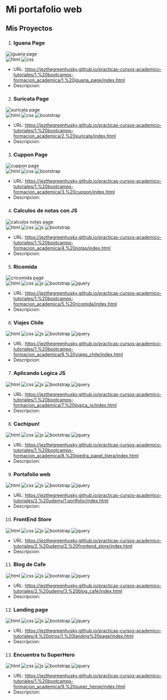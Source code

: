 # Mi portafolio web

## Mis Proyectos
1. ### Iguana Page
<img src="https://jezthegreenhusky.github.io/practicas-cursos-academico-tutoriales/1.%20bootcamps-formacion_academica/1.%20iguana_page/assets/img/paginaCompleta.webp" alt="iguana page">

<div>
    <!-- Tecnologias usadas -->
    <img src="https://img.shields.io/badge/HTML5-E34F26?style=for-the-badge&logo=html5&logoColor=white" alt="html">
    <img src="https://img.shields.io/badge/CSS3-1572B6?style=for-the-badge&logo=css3&logoColor=white" alt="css">
</div>

- URL: https://jezthegreenhusky.github.io/practicas-cursos-academico-tutoriales/1.%20bootcamps-formacion_academica/1.%20iguana_page/index.html
- Descripcion: 



2. ### Suricata Page
<img src="https://jezthegreenhusky.github.io/practicas-cursos-academico-tutoriales/1.%20bootcamps-formacion_academica/2.%20suricata/assets/img/paginaCompleta.webp" alt="suricata page">

<div>
    <!-- Tecnologias usadas -->
    <img src="https://img.shields.io/badge/HTML5-E34F26?style=for-the-badge&logo=html5&logoColor=white" alt="html">
    <img src="https://img.shields.io/badge/CSS3-1572B6?style=for-the-badge&logo=css3&logoColor=white" alt="css">
    <img src="https://img.shields.io/badge/Bootstrap-563D7C?style=for-the-badge&logo=bootstrap&logoColor=white" alt="bootstrap">
</div>

- URL: https://jezthegreenhusky.github.io/practicas-cursos-academico-tutoriales/1.%20bootcamps-formacion_academica/2.%20suricata/index.html
- Descripcion:


3. ### Cuppon Page
<img src="https://jezthegreenhusky.github.io/practicas-cursos-academico-tutoriales/1.%20bootcamps-formacion_academica/3.%20cuppon/assets/img/paginaCompleta.webp" alt="cuppon page">

<div>
    <!-- Tecnologias usadas -->
    <img src="https://img.shields.io/badge/HTML5-E34F26?style=for-the-badge&logo=html5&logoColor=white" alt="html">
    <img src="https://img.shields.io/badge/CSS3-1572B6?style=for-the-badge&logo=css3&logoColor=white" alt="css">
    <img src="https://img.shields.io/badge/Bootstrap-563D7C?style=for-the-badge&logo=bootstrap&logoColor=white" alt="bootstrap">
</div>

- URL: https://jezthegreenhusky.github.io/practicas-cursos-academico-tutoriales/1.%20bootcamps-formacion_academica/3.%20cuppon/index.html
- Descripcion:


4. ### Calculos de notas con JS
<img src="https://jezthegreenhusky.github.io/practicas-cursos-academico-tutoriales/1.%20bootcamps-formacion_academica/4.%20notas/assets/img/paginaCompleta.webp" alt="calculos notas page">

<div>
    <!-- Tecnologias usadas -->
    <img src="https://img.shields.io/badge/HTML5-E34F26?style=for-the-badge&logo=html5&logoColor=white" alt="html">
    <img src="https://img.shields.io/badge/CSS3-1572B6?style=for-the-badge&logo=css3&logoColor=white" alt="css">
    <img src="https://img.shields.io/badge/JavaScript-323330?style=for-the-badge&logo=javascript&logoColor=F7DF1E" alt="js">
    <img src="https://img.shields.io/badge/Bootstrap-563D7C?style=for-the-badge&logo=bootstrap&logoColor=white" alt="bootstrap">
</div>

- URL: https://jezthegreenhusky.github.io/practicas-cursos-academico-tutoriales/1.%20bootcamps-formacion_academica/4.%20notas/index.html
- Descripcion:


5. ### Ricomida
<img src="https://jezthegreenhusky.github.io/practicas-cursos-academico-tutoriales/1.%20bootcamps-formacion_academica/4.%20notas/assets/img/paginaCompleta.webp" alt="cricomida page">

<div>
    <!-- Tecnologias usadas -->
    <img src="https://img.shields.io/badge/HTML5-E34F26?style=for-the-badge&logo=html5&logoColor=white" alt="html">
    <img src="https://img.shields.io/badge/CSS3-1572B6?style=for-the-badge&logo=css3&logoColor=white" alt="css">
    <img src="https://img.shields.io/badge/JavaScript-323330?style=for-the-badge&logo=javascript&logoColor=F7DF1E" alt="js">
    <img src="https://img.shields.io/badge/Bootstrap-563D7C?style=for-the-badge&logo=bootstrap&logoColor=white" alt="bootstrap">
    <img src="https://img.shields.io/badge/jQuery-0769AD?style=for-the-badge&logo=jquery&logoColor=white" alt="jquery">
</div>

- URL: https://jezthegreenhusky.github.io/practicas-cursos-academico-tutoriales/1.%20bootcamps-formacion_academica/5.%20ricomida/index.html
- Descripcion:


6. ### Viajes Chile
<div>
    <!-- Tecnologias usadas -->
    <img src="https://img.shields.io/badge/HTML5-E34F26?style=for-the-badge&logo=html5&logoColor=white" alt="html">
    <img src="https://img.shields.io/badge/CSS3-1572B6?style=for-the-badge&logo=css3&logoColor=white" alt="css">
    <img src="https://img.shields.io/badge/JavaScript-323330?style=for-the-badge&logo=javascript&logoColor=F7DF1E" alt="js">
    <img src="https://img.shields.io/badge/Bootstrap-563D7C?style=for-the-badge&logo=bootstrap&logoColor=white" alt="bootstrap">
    <img src="https://img.shields.io/badge/jQuery-0769AD?style=for-the-badge&logo=jquery&logoColor=white" alt="jquery">
</div>

- URL: https://jezthegreenhusky.github.io/practicas-cursos-academico-tutoriales/1.%20bootcamps-formacion_academica/6.%20viajes_chile/index.html
- Descripcion:


7. ### Aplicando Logica JS
<div>
    <!-- Tecnologias usadas -->
    <img src="https://img.shields.io/badge/HTML5-E34F26?style=for-the-badge&logo=html5&logoColor=white" alt="html">
    <img src="https://img.shields.io/badge/CSS3-1572B6?style=for-the-badge&logo=css3&logoColor=white" alt="css">
    <img src="https://img.shields.io/badge/JavaScript-323330?style=for-the-badge&logo=javascript&logoColor=F7DF1E" alt="js">
    <img src="https://img.shields.io/badge/Bootstrap-563D7C?style=for-the-badge&logo=bootstrap&logoColor=white" alt="bootstrap">
    <img src="https://img.shields.io/badge/jQuery-0769AD?style=for-the-badge&logo=jquery&logoColor=white" alt="jquery">
</div>

- URL: https://jezthegreenhusky.github.io/practicas-cursos-academico-tutoriales/1.%20bootcamps-formacion_academica/7.%20logica_js/index.html
- Descripcion:


8. ### Cachipun!
<div>
    <!-- Tecnologias usadas -->
    <img src="https://img.shields.io/badge/HTML5-E34F26?style=for-the-badge&logo=html5&logoColor=white" alt="html">
    <img src="https://img.shields.io/badge/CSS3-1572B6?style=for-the-badge&logo=css3&logoColor=white" alt="css">
    <img src="https://img.shields.io/badge/JavaScript-323330?style=for-the-badge&logo=javascript&logoColor=F7DF1E" alt="js">
    <img src="https://img.shields.io/badge/Bootstrap-563D7C?style=for-the-badge&logo=bootstrap&logoColor=white" alt="bootstrap">
    <img src="https://img.shields.io/badge/jQuery-0769AD?style=for-the-badge&logo=jquery&logoColor=white" alt="jquery">
</div>

- URL: https://jezthegreenhusky.github.io/practicas-cursos-academico-tutoriales/1.%20bootcamps-formacion_academica/8.%20piedra_papel_tijera/index.html
- Descripcion:


9. ### Portafolio web
<div>
    <!-- Tecnologias usadas -->
    <img src="https://img.shields.io/badge/HTML5-E34F26?style=for-the-badge&logo=html5&logoColor=white" alt="html">
    <img src="https://img.shields.io/badge/CSS3-1572B6?style=for-the-badge&logo=css3&logoColor=white" alt="css">
    <img src="https://img.shields.io/badge/JavaScript-323330?style=for-the-badge&logo=javascript&logoColor=F7DF1E" alt="js">
    <img src="https://img.shields.io/badge/Bootstrap-563D7C?style=for-the-badge&logo=bootstrap&logoColor=white" alt="bootstrap">
    <img src="https://img.shields.io/badge/jQuery-0769AD?style=for-the-badge&logo=jquery&logoColor=white" alt="jquery">
</div>

- URL: https://jezthegreenhusky.github.io/practicas-cursos-academico-tutoriales/2.%20udemy/1.portfolio/index.html
- Descripcion:


10. ### FrontEnd Store
<div>
    <!-- Tecnologias usadas -->
    <img src="https://img.shields.io/badge/HTML5-E34F26?style=for-the-badge&logo=html5&logoColor=white" alt="html">
    <img src="https://img.shields.io/badge/CSS3-1572B6?style=for-the-badge&logo=css3&logoColor=white" alt="css">
    <img src="https://img.shields.io/badge/JavaScript-323330?style=for-the-badge&logo=javascript&logoColor=F7DF1E" alt="js">
    <img src="https://img.shields.io/badge/Bootstrap-563D7C?style=for-the-badge&logo=bootstrap&logoColor=white" alt="bootstrap">
    <img src="https://img.shields.io/badge/jQuery-0769AD?style=for-the-badge&logo=jquery&logoColor=white" alt="jquery">
</div>

- URL: https://jezthegreenhusky.github.io/practicas-cursos-academico-tutoriales/2.%20udemy/2.%20frontend_store/index.html
- Descripcion:


11. ### Blog de Cafe
<div>
    <!-- Tecnologias usadas -->
    <img src="https://img.shields.io/badge/HTML5-E34F26?style=for-the-badge&logo=html5&logoColor=white" alt="html">
    <img src="https://img.shields.io/badge/CSS3-1572B6?style=for-the-badge&logo=css3&logoColor=white" alt="css">
    <img src="https://img.shields.io/badge/JavaScript-323330?style=for-the-badge&logo=javascript&logoColor=F7DF1E" alt="js">
    <img src="https://img.shields.io/badge/Bootstrap-563D7C?style=for-the-badge&logo=bootstrap&logoColor=white" alt="bootstrap">
    <img src="https://img.shields.io/badge/jQuery-0769AD?style=for-the-badge&logo=jquery&logoColor=white" alt="jquery">
</div>

- URL: https://jezthegreenhusky.github.io/practicas-cursos-academico-tutoriales/2.%20udemy/3.%20blog_cafe/index.html
- Descripcion:


12. ### Landing page
<div>
    <!-- Tecnologias usadas -->
    <img src="https://img.shields.io/badge/HTML5-E34F26?style=for-the-badge&logo=html5&logoColor=white" alt="html">
    <img src="https://img.shields.io/badge/CSS3-1572B6?style=for-the-badge&logo=css3&logoColor=white" alt="css">
    <img src="https://img.shields.io/badge/JavaScript-323330?style=for-the-badge&logo=javascript&logoColor=F7DF1E" alt="js">
    <img src="https://img.shields.io/badge/Bootstrap-563D7C?style=for-the-badge&logo=bootstrap&logoColor=white" alt="bootstrap">
    <img src="https://img.shields.io/badge/jQuery-0769AD?style=for-the-badge&logo=jquery&logoColor=white" alt="jquery">
</div>

- URL: https://jezthegreenhusky.github.io/practicas-cursos-academico-tutoriales/4.%20otros/1.%20landing%20page/index.html
- Descripcion:


13. ### Encuentra tu SuperHero
<div>
    <!-- Tecnologias usadas -->
    <img src="https://img.shields.io/badge/HTML5-E34F26?style=for-the-badge&logo=html5&logoColor=white" alt="html">
    <img src="https://img.shields.io/badge/CSS3-1572B6?style=for-the-badge&logo=css3&logoColor=white" alt="css">
    <img src="https://img.shields.io/badge/JavaScript-323330?style=for-the-badge&logo=javascript&logoColor=F7DF1E" alt="js">
    <img src="https://img.shields.io/badge/Bootstrap-563D7C?style=for-the-badge&logo=bootstrap&logoColor=white" alt="bootstrap">
    <img src="https://img.shields.io/badge/jQuery-0769AD?style=for-the-badge&logo=jquery&logoColor=white" alt="jquery">
</div>

- URL: https://jezthegreenhusky.github.io/practicas-cursos-academico-tutoriales/1.%20bootcamps-formacion_academica/9.%20super_heroe/index.html
- Descripcion:



